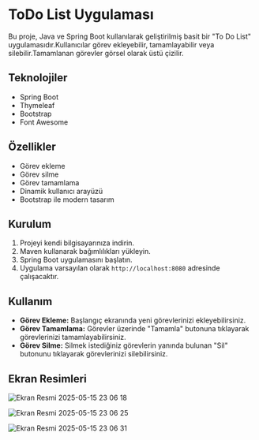 # ToDo List Uygulaması

Bu proje, Java ve Spring Boot kullanılarak geliştirilmiş basit bir "To Do List" uygulamasıdır.Kullanıcılar görev ekleyebilir, tamamlayabilir veya silebilir.Tamamlanan görevler görsel olarak üstü çizilir.

## Teknolojiler
- Spring Boot
- Thymeleaf
- Bootstrap
- Font Awesome

## Özellikler

- Görev ekleme
- Görev silme
- Görev tamamlama
- Dinamik kullanıcı arayüzü
- Bootstrap ile modern tasarım

## Kurulum

1. Projeyi kendi bilgisayarınıza indirin.
2. Maven kullanarak bağımlılıkları yükleyin.
3. Spring Boot uygulamasını başlatın.
4. Uygulama varsayılan olarak `http://localhost:8080` adresinde çalışacaktır.

## Kullanım

- **Görev Ekleme:** Başlangıç ekranında yeni görevlerinizi ekleyebilirsiniz.
- **Görev Tamamlama:** Görevler üzerinde "Tamamla" butonuna tıklayarak görevlerinizi tamamlayabilirsiniz.
- **Görev Silme:** Silmek istediğiniz görevlerin yanında bulunan "Sil" butonunu tıklayarak görevlerinizi silebilirsiniz.

## Ekran Resimleri
![Ekran Resmi 2025-05-15 23 06 18](https://github.com/user-attachments/assets/e07b5700-2816-4ec7-94da-2315e3763566)


![Ekran Resmi 2025-05-15 23 06 25](https://github.com/user-attachments/assets/c46e9fde-4fca-4964-ae6a-e452d684a5c2)


![Ekran Resmi 2025-05-15 23 06 31](https://github.com/user-attachments/assets/18b76c4a-45f9-4ef5-bcb7-f22e1e41f28d)



